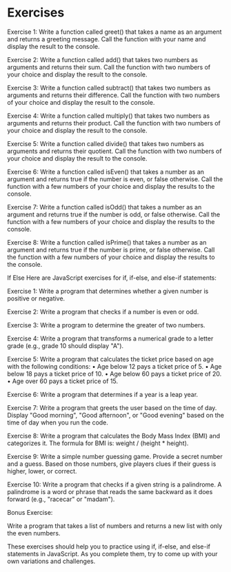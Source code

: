 # Exercises

Exercise 1: Write a function called greet() that takes a name as an argument and returns a greeting message. Call the function with your name and display the result to the console.

Exercise 2: Write a function called add() that takes two numbers as arguments and returns their sum. Call the function with two numbers of your choice and display the result to the console.

Exercise 3: Write a function called subtract() that takes two numbers as arguments and returns their difference. Call the function with two numbers of your choice and display the result to the console.

Exercise 4: Write a function called multiply() that takes two numbers as arguments and returns their product. Call the function with two numbers of your choice and display the result to the console.

Exercise 5: Write a function called divide() that takes two numbers as arguments and returns their quotient. Call the function with two numbers of your choice and display the result to the console.

Exercise 6: Write a function called isEven() that takes a number as an argument and returns true if the number is even, or false otherwise. Call the function with a few numbers of your choice and display the results to the console.

Exercise 7: Write a function called isOdd() that takes a number as an argument and returns true if the number is odd, or false otherwise. Call the function with a few numbers of your choice and display the results to the console.

Exercise 8: Write a function called isPrime() that takes a number as an argument and returns true if the number is prime, or false otherwise. Call the function with a few numbers of your choice and display the results to the console.

If Else
Here are JavaScript exercises for if, if-else, and else-if statements:

Exercise 1: Write a program that determines whether a given number is positive or negative.

Exercise 2: Write a program that checks if a number is even or odd.

Exercise 3: Write a program to determine the greater of two numbers.

Exercise 4: Write a program that transforms a numerical grade to a letter grade (e.g., grade 10 should display "A").

Exercise 5: Write a program that calculates the ticket price based on age with the following conditions:
• Age below 12 pays a ticket price of 5.
• Age below 18 pays a ticket price of 10.
• Age below 60 pays a ticket price of 20.
• Age over 60 pays a ticket price of 15.

Exercise 6: Write a program that determines if a year is a leap year.

Exercise 7: Write a program that greets the user based on the time of day. Display "Good morning", "Good afternoon", or "Good evening" based on the time of day when you run the code.

Exercise 8: Write a program that calculates the Body Mass Index (BMI) and categorizes it. The formula for BMI is: weight / (height \* height).

Exercise 9: Write a simple number guessing game. Provide a secret number and a guess. Based on those numbers, give players clues if their guess is higher, lower, or correct.

Exercise 10: Write a program that checks if a given string is a palindrome. A palindrome is a word or phrase that reads the same backward as it does forward (e.g., "racecar" or "madam").

Bonus Exercise:

Write a program that takes a list of numbers and returns a new list with only the even numbers.

These exercises should help you to practice using if, if-else, and else-if statements in JavaScript. As you complete them, try to come up with your own variations and challenges.
